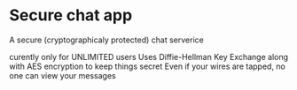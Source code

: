 # Secure chat app

A secure (cryptographicaly protected) chat serverice

curently only for UNLIMITED users
Uses Diffie-Hellman Key Exchange along with AES encryption to keep things secret
Even if your wires are tapped, no one can view your messages